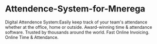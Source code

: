 # Attendence-System-for-Mnerega
Digital Attendence System:Easily keep track of your team's attendance whether at the office, home or outside. Award-winning time &amp; attendance software. Trusted by thousands around the world. Fast Online Invoicing. Online Time &amp; Attendance.
